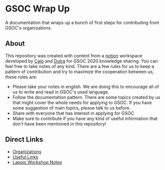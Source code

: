 # GSOC Wrap Up
A documentation that wraps up a bunch of first steps for contributing from GSOC's organizations.

## About
This repository was created with content from a [notion](https://www.notion.so/) workspace developed by [Caio](https://github.com/caiovfernandes) and [Dutra](https://github.com/lucasdutraf) for GSOC 2020 knowledge sharing. You can feel free to take notes of any kind. There are a few rules for us to keep a pattern of contribution and try to maximize the cooperation between us, these rules are:

- Please take your notes in english. We are doing this to encourage all of us to write and read in GSOC's used language.
- Follow the documentation pattern. There are some topics created by us that might cover the whole needs for applying to GSOC. If you have some suggestion of main topics, please talk to us before.
- Share with everyone that has interest in applying for GSOC
- Make sure to contribute if you have any kind of useful information that don't have been mentioned in this repository!

## Direct Links

- [Organizations](docs/organizations/README.md)
- [Useful Links](docs/useful-links/README.md)
- [Lappis Workshop Notes](docs/Lappis-workshop-notes/README.md)
